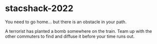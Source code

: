 # stacshack-2022

You need to go home… 
  but there is an obstacle in your path. 

A terrorist has planted a bomb somewhere on the train. 
Team up with the other commuters to find and diffuse it 
  before your time runs out.
